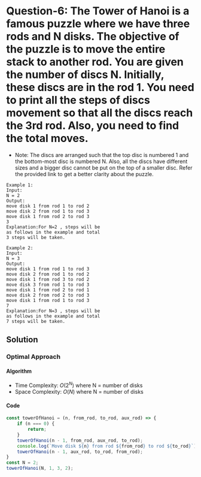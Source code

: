 # Question-6: The Tower of Hanoi is a famous puzzle where we have three rods and N disks. The objective of the puzzle is to move the entire stack to another rod. You are given the number of discs N. Initially, these discs are in the rod 1. You need to print all the steps of discs movement so that all the discs reach the 3rd rod. Also, you need to find the total moves.


- Note: The discs are arranged such that the top disc is numbered 1 and the bottom-most disc is numbered N. Also, all the discs have different sizes and a bigger disc cannot be put on the top of a smaller disc. Refer the provided link to get a better clarity about the puzzle.


```
Example 1:
Input:
N = 2
Output:
move disk 1 from rod 1 to rod 2
move disk 2 from rod 1 to rod 3
move disk 1 from rod 2 to rod 3
3
Explanation:For N=2 , steps will be
as follows in the example and total
3 steps will be taken.

Example 2:
Input:
N = 3
Output:
move disk 1 from rod 1 to rod 3
move disk 2 from rod 1 to rod 2
move disk 1 from rod 3 to rod 2
move disk 3 from rod 1 to rod 3
move disk 1 from rod 2 to rod 1
move disk 2 from rod 2 to rod 3
move disk 1 from rod 1 to rod 3
7
Explanation:For N=3 , steps will be
as follows in the example and total
7 steps will be taken.
```


## Solution


### Optimal Approach


#### Algorithm


- Time Complexity: $O(2^N)$ where N = number of disks
- Space Complexity: $O(N)$ where N = number of disks


#### Code


```javascript
const towerOfHanoi = (n, from_rod, to_rod, aux_rod) => {
    if (n === 0) {
        return;
    }
    towerOfHanoi(n - 1, from_rod, aux_rod, to_rod);
    console.log(`Move disk ${n} from rod ${from_rod} to rod ${to_rod}`);
    towerOfHanoi(n - 1, aux_rod, to_rod, from_rod);
}
const N = 2;
towerOfHanoi(N, 1, 3, 2);
```